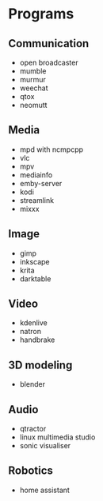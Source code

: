 # Programs

## Communication
- open broadcaster
- mumble
- murmur
- weechat
- qtox
- neomutt

## Media
- mpd with ncmpcpp
- vlc
- mpv
- mediainfo
- emby-server
- kodi
- streamlink
- mixxx

## Image
- gimp
- inkscape
- krita
- darktable

## Video
- kdenlive
- natron
- handbrake

## 3D modeling
- blender

## Audio
- qtractor
- linux multimedia studio
- sonic visualiser

## Robotics
- home assistant
